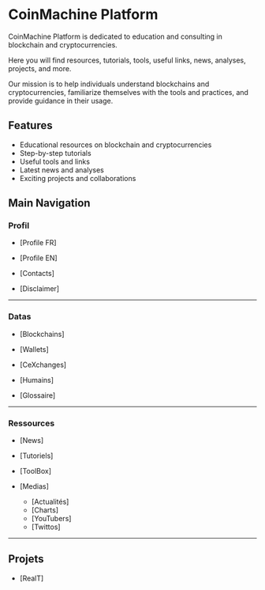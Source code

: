 # CoinMachine Platform

CoinMachine Platform is dedicated to education and consulting in blockchain and cryptocurrencies.

Here you will find resources, tutorials, tools, useful links, news, analyses, projects, and more.

Our mission is to help individuals understand blockchains and cryptocurrencies, familiarize themselves with the tools and practices, and provide guidance in their usage.

## Features

- Educational resources on blockchain and cryptocurrencies
- Step-by-step tutorials
- Useful tools and links
- Latest news and analyses
- Exciting projects and collaborations

## Main Navigation

### Profil

- [Profile FR]
- [Profile EN]

- [Contacts]
- [Disclaimer]

- ---
### Datas

- [Blockchains]
- [Wallets]

- [CeXchanges]
- [Humains]

- [Glossaire]
<!-- Protocols -->
- ---
### Ressources

- [News]

- [Tutoriels]
- [ToolBox]

- [Medias]
  - [Actualités]
  - [Charts]
  - [YouTubers]
  - [Twittos]

- ---
## Projets

- [RealT]

